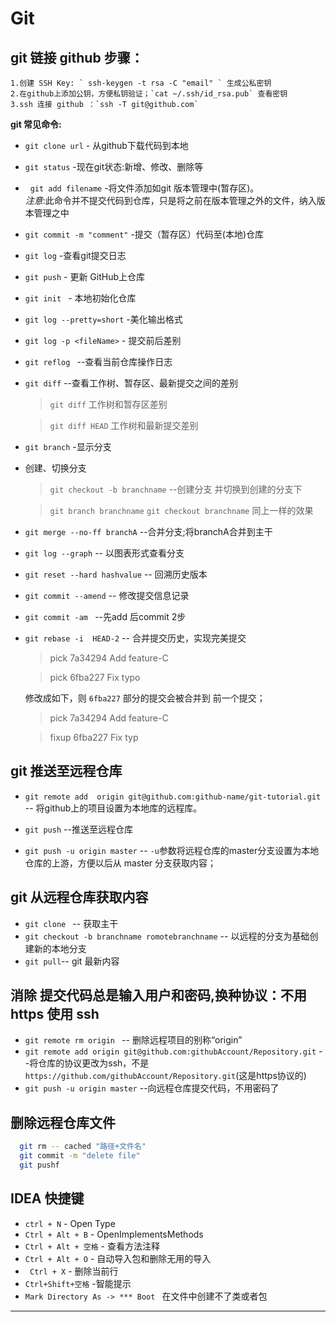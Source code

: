 # Git

## git 链接 github 步骤：

    1.创建 SSH Key: ` ssh-keygen -t rsa -C "email" ` 生成公私密钥
    2.在github上添加公钥，方便私钥验证；`cat ~/.ssh/id_rsa.pub` 查看密钥
    3.ssh 连接 github ：`ssh -T git@github.com`


**git 常见命令:**

*   `git clone url`  - 从github下载代码到本地
*   `git status`  -现在git状态:新增、修改、删除等
*   `git add filename` -将文件添加如git 版本管理中(暂存区)。   
_注意_:此命令并不提交代码到仓库，只是将之前在版本管理之外的文件，纳入版本管理之中


*   `git commit -m "comment"` -提交（暂存区）代码至(本地)仓库
*   `git log` -查看git提交日志
*   `git push`  - 更新 GitHub上仓库
*   `git init ` - 本地初始化仓库
*   `git log --pretty=short` -美化输出格式
*   `git log -p <fileName>`  - 提交前后差别
*   `git reflog ` --查看当前仓库操作日志
*   `git diff` --查看工作树、暂存区、最新提交之间的差别
    > `git diff` 工作树和暂存区差别

    > `git diff HEAD` 工作树和最新提交差别

*   `git branch` -显示分支
*   创建、切换分支
    > `git checkout -b branchname` --创建分支 并切换到创建的分支下

    > `git branch branchname`  ` git checkout branchname `  同上一样的效果

*   `git merge --no-ff branchA` --合并分支;将branchA合并到主干

*   `git log --graph` -- 以图表形式查看分支
*   `git reset --hard hashvalue`  -- 回溯历史版本
*   `git commit --amend`  -- 修改提交信息记录
*   `git commit -am ` --先add 后commit 2步
*   `git rebase -i  HEAD-2` -- 合并提交历史，实现完美提交

    > pick 7a34294 Add feature-C

    > pick 6fba227 Fix typo

    修改成如下，则 `6fba227` 部分的提交会被合并到 前一个提交；

    > pick 7a34294 Add feature-C

    > fixup 6fba227 Fix typ


## git 推送至远程仓库

*   `git remote add  origin git@github.com:github-name/git-tutorial.git` -- 将github上的项目设置为本地库的远程库。

*   `git push` --推送至远程仓库
*   `git push -u origin master` -- `-u`参数将远程仓库的master分支设置为本地仓库的上游，方便以后从 master 分支获取内容；


## git 从远程仓库获取内容

*   `git clone ` -- 获取主干
*   `git checkout -b branchname romotebranchname` -- 以远程的分支为基础创建新的本地分支
*   `git pull`-- git 最新内容





## 消除 提交代码总是输入用户和密码,换种协议：不用 https 使用 ssh

*   `git remote rm origin ` -- 删除远程项目的别称“origin”
*   `git remote add origin git@github.com:githubAccount/Repository.git` --将仓库的协议更改为ssh，不是`https://github.com/githubAccount/Repository.git`(这是https协议的)
*   `git push -u origin master` --向远程仓库提交代码，不用密码了


## 删除远程仓库文件
```bash
  git rm -- cached "路径+文件名"
  git commit -m "delete file"  
  git pushf
```



## IDEA 快捷键
- ` ctrl + N ` - Open Type
- ` Ctrl + Alt + B ` - OpenImplementsMethods
- ` Ctrl + Alt + 空格 ` - 查看方法注释
- ` Ctrl + Alt + O ` - 自动导入包和删除无用的导入
- ` Ctrl + X` - 删除当前行
- ` Ctrl+Shift+空格 ` -智能提示
- `Mark Directory As -> *** Boot ` 在文件中创建不了类或者包






























------
